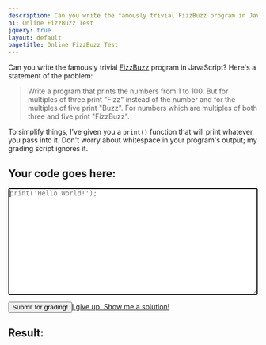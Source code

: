 ```yaml
---
description: Can you write the famously trivial FizzBuzz program in JavaScript?
h1: Online FizzBuzz Test
jquery: true
layout: default
pagetitle: Online FizzBuzz Test
---
```


Can you write the famously trivial [FizzBuzz](http://www.codinghorror.com/blog/2007/02/why-cant-programmers-program.html) program in JavaScript? Here's a statement of the problem:

> Write a program that prints the numbers from 1 to 100. But for multiples of three print "Fizz" instead of the number and for the multiples of five print "Buzz". For numbers which are multiples of both three and five print "FizzBuzz".

To simplify things, I've given you a <code>print()</code> function that will print whatever you pass into it. Don't worry about whitespace in your program's output; my grading script ignores it.

## Your code goes here:

<textarea rows="14" cols="50" style="width:100%" placeholder="print('Hello World!');" autofocus></textarea>

<p><button>Submit for grading!</button><a href="javascript:;" class="grade right">I give up. Show me a solution!</a></p>
<div class="hidden">
  <h2>Result:</h2>
  <p></p>
  <pre></pre>
</div>

<script type="text/javascript">
(function() {
  // Wrap variables in object so user doesn't accidentally modify them
  var grader = {
    attempts: 0,
    code: "",
    failNum: -1,
    output: "",
    result: "",
    solution: [],
    solutionShown: 0
  }

  // Append to output string
  function print(line) {
    grader.output += line;
    $(".content pre").append(line + "\n");
  }

  // Generate solution string (using FizzBuzz algorithm itself)
  for (var i = 1; i < 101; ++i) {
    grader.solution.push((i % 3 ? "" : "fizz") + (i % 5 ? "" : "buzz") || i + "");
  }

  // Run and verify
  $(".content button").click(function() {
    var
      index,
      lines,
      message,
      outputLength,
      token;

    grader.attempts += 1;
    grader.failNum = -1;
    grader.output = "";
    grader.result = "<span style='color:#f44'>Fail</span>";
    $(".content pre").html("");

    try {
      // Evaluate input code
      grader.code = $(".content textarea").val();
      eval(grader.code);

      // Format output code
      grader.output = grader.output.replace(/\s/g, "").toLowerCase();
      outputLength = grader.output.length;
      index = 0;

      // Verify correctness
      for (var i = 0; i < 100; ++i) {
        token = grader.solution[i];
        for (var j = 0; j < token.length; ++j) {
          if (outputLength === index || grader.output.charAt(index) != token.charAt(j)) {
            grader.failNum = i + 1;
            break;
          }
          index += 1;
        }
        if (grader.failNum > -1) {
          break;
        }
      }

      // Determine result messages
      if (grader.failNum < 0) {
        lines = (grader.code.trim().match(/\n/g) || []).length + 1;
        grader.result = "<span style='color:#8f7'>Pass</span>";
        message = "Congratulations! You succeeded using " + lines + (lines == 1 ? " line" : " lines") + " of code. Program output is below.";
      } else {
        if (grader.output.length > 0) {
          message = "Oops! The first number that your program failed to handle correctly was " + grader.failNum + ". Program output is below.";
        } else {
          message = "Oops! Your program didn't produce any output. Make sure to use the <code>print()</code> function!";
        }
      }
    } catch (e) {
      message = "Oops! Your code has a <code>" + e.name + "</code>. Program output is below.";
    }

    grader.result = "Attempt " + grader.attempts + ": " + grader.result;

    // Display result messages
    if (grader.attempts > 1) {
      $(".hidden h2").fadeOut("fast", function () {
        $(".hidden h2").html(grader.result);
        $(".hidden h2").fadeIn("fast");
      });
    } else {
      $(".hidden h2").html(grader.result);
    }
    $(".hidden p").html(message);
    $(".hidden").slideDown("fast");
  });

  $(".content a.grade").click(function(e) {
    e.preventDefault();
    if (grader.solutionShown === 0) {
      $(".content textarea").val('for (var i = 1; i <= 100; ++i) {\n  if (i % 15 === 0) {\n    print("FizzBuzz");\n  } else if (i % 3 === 0) {\n    print("Fizz");\n  } else if (i % 5 === 0) {\n    print("Buzz");\n  } else {\n    print(i);\n  }\n}');
      grader.solutionShown = 1;
      $(this).text("Meh. Show me a shorter solution!");
    } else {
      $(".content textarea").val('for(i=0;i++<101;)print((i%3?"":"Fizz")+(i%5?"":"Buzz")||i)');
      $(this).remove();
    }
  });
}());
</script>
